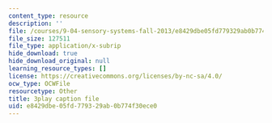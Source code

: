 ```yaml
---
content_type: resource
description: ''
file: /courses/9-04-sensory-systems-fall-2013/e8429dbe05fd779329ab0b774f30ece0_T9HYPlE8xzc.srt
file_size: 127511
file_type: application/x-subrip
hide_download: true
hide_download_original: null
learning_resource_types: []
license: https://creativecommons.org/licenses/by-nc-sa/4.0/
ocw_type: OCWFile
resourcetype: Other
title: 3play caption file
uid: e8429dbe-05fd-7793-29ab-0b774f30ece0
---
```

